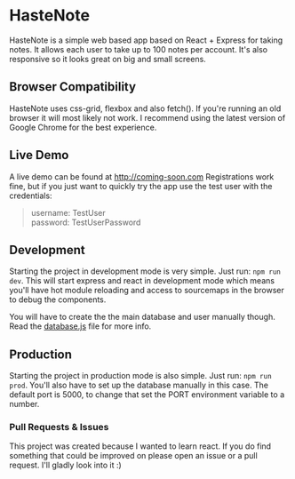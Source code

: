 # HasteNote

HasteNote is a simple web based app based on React + Express 
for taking notes. It allows each user to take up to 100 notes 
per account. It's also responsive so it looks great on big and
small screens.

## Browser Compatibility
HasteNote uses css-grid, flexbox and also fetch(). If you're running an
old browser it will most likely not work. I recommend using the latest
version of Google Chrome for the best experience.

## Live Demo
A live demo can be found at <http://coming-soon.com>
Registrations work fine, but if you just want to quickly try the
app use the test user with the credentials:

> username: TestUser  
> password: TestUserPassword

## Development
Starting the project in development mode is very simple.
Just run: `npm run dev`. This will start express and react in development
mode which means you'll have hot module reloading and access to sourcemaps
in the browser to debug the components.

You will have to create the the main database and user manually though.
Read the [database.js](server/database.js) file for more info.

## Production
Starting the project in production mode is also simple. 
Just run: `npm run prod`. You'll also have to set up the database
manually in this case. The default port is 5000, to change that set
the PORT environment variable to a number.

### Pull Requests & Issues
This project was created because I wanted to learn react. If you do find something
that could be improved on please open an issue or a pull request. I'll gladly
look into it :)
